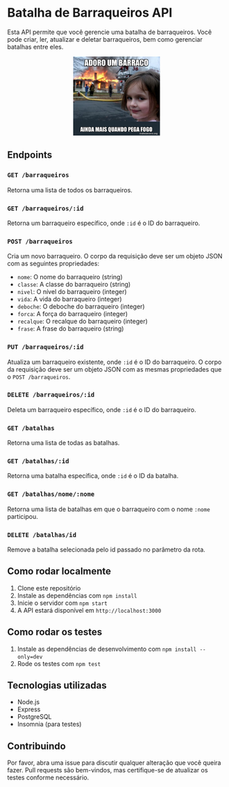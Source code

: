 # Batalha de Barraqueiros API

Esta API permite que você gerencie uma batalha de barraqueiros. Você pode criar, ler, atualizar e deletar barraqueiros, bem como gerenciar batalhas entre eles.

<p align="center">
  <img src="assets/adoro-um-barraco.jpg" alt="Texto alternativo" width="200"/>
</p>

## Endpoints

### `GET /barraqueiros`

Retorna uma lista de todos os barraqueiros.

### `GET /barraqueiros/:id`

Retorna um barraqueiro específico, onde `:id` é o ID do barraqueiro.

### `POST /barraqueiros`

Cria um novo barraqueiro. O corpo da requisição deve ser um objeto JSON com as seguintes propriedades:

- `nome`: O nome do barraqueiro (string)
- `classe`: A classe do barraqueiro (string)
- `nivel`: O nível do barraqueiro (integer)
- `vida`: A vida do barraqueiro (integer)
- `deboche`: O deboche do barraqueiro (integer)
- `forca`: A força do barraqueiro (integer)
- `recalque`: O recalque do barraqueiro (integer)
- `frase`: A frase do barraqueiro (string)

### `PUT /barraqueiros/:id`

Atualiza um barraqueiro existente, onde `:id` é o ID do barraqueiro. O corpo da requisição deve ser um objeto JSON com as mesmas propriedades que o `POST /barraqueiros`.

### `DELETE /barraqueiros/:id`

Deleta um barraqueiro específico, onde `:id` é o ID do barraqueiro.

### `GET /batalhas`

Retorna uma lista de todas as batalhas.

### `GET /batalhas/:id`

Retorna uma batalha específica, onde `:id` é o ID da batalha.

### `GET /batalhas/nome/:nome`

Retorna uma lista de batalhas em que o barraqueiro com o nome `:nome` participou.

### `DELETE /batalhas/id`

Remove a batalha selecionada pelo id passado no parâmetro da rota.

## Como rodar localmente

1. Clone este repositório
2. Instale as dependências com `npm install`
3. Inicie o servidor com `npm start`
4. A API estará disponível em `http://localhost:3000`

## Como rodar os testes

1. Instale as dependências de desenvolvimento com `npm install --only=dev`
2. Rode os testes com `npm test`

## Tecnologias utilizadas

- Node.js
- Express
- PostgreSQL
- Insomnia (para testes)

## Contribuindo

Por favor, abra uma issue para discutir qualquer alteração que você queira fazer. Pull requests são bem-vindos, mas certifique-se de atualizar os testes conforme necessário.
